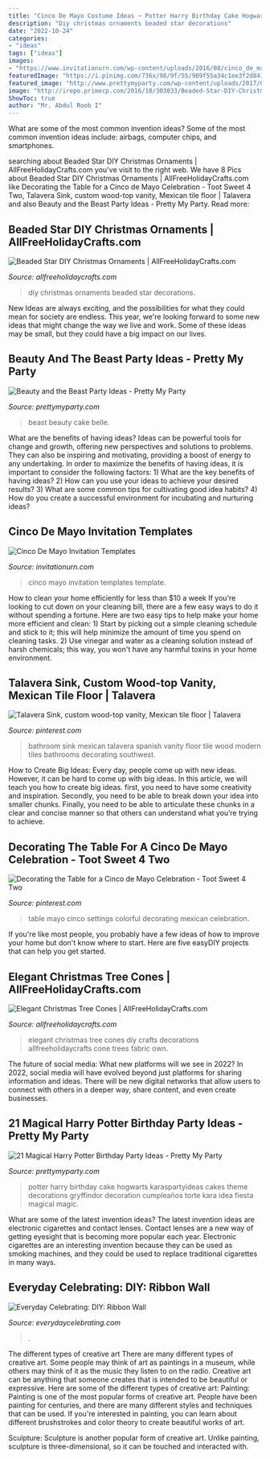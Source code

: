 ```yaml
---
title: "Cinco De Mayo Costume Ideas ~ Potter Harry Birthday Cake Hogwarts Karaspartyideas Cakes Theme Decorations Gryffindor Decoration Cumpleaños Torte Kara Idea Fiesta Magical Magic"
description: "Diy christmas ornaments beaded star decorations"
date: "2022-10-24"
categories:
- "ideas"
tags: ["ideas"]
images:
- "https://www.invitationurn.com/wp-content/uploads/2016/08/cinco_de_mayo_party_invitation_template_free.jpg"
featuredImage: "https://i.pinimg.com/736x/98/9f/55/989f55a34c1ee3f2d8416b905295165e.jpg"
featured_image: "http://www.prettymyparty.com/wp-content/uploads/2017/03/belle-cake.jpg"
image: "http://irepo.primecp.com/2016/10/303033/Beaded-Star-DIY-Christmas-Ornaments_ExtraLarge1000_ID-1913227.jpg?v=1913227"
ShowToc: true
author: "Mr. Abdul Roob I"
---
```



What are some of the most common invention ideas?
Some of the most common invention ideas include: airbags, computer chips, and smartphones.

	

		
searching about Beaded Star DIY Christmas Ornaments | AllFreeHolidayCrafts.com you've visit to the right web. We have 8 Pics about Beaded Star DIY Christmas Ornaments | AllFreeHolidayCrafts.com like Decorating the Table for a Cinco de Mayo Celebration - Toot Sweet 4 Two, Talavera Sink, custom wood-top vanity, Mexican tile floor | Talavera and also Beauty and the Beast Party Ideas - Pretty My Party. Read more:
		
    
## Beaded Star DIY Christmas Ornaments | AllFreeHolidayCrafts.com

<img loading=lazy src="http://irepo.primecp.com/2016/10/303033/Beaded-Star-DIY-Christmas-Ornaments_ExtraLarge1000_ID-1913227.jpg?v=1913227" onerror="this.onerror=null;this.src='https://tse2.mm.bing.net/th?id=OIP.ldG7h4p2jzm2kaobHfK3UwHaLI&amp;pid=15.1';" alt="Beaded Star DIY Christmas Ornaments | AllFreeHolidayCrafts.com">

_Source: allfreeholidaycrafts.com_

>diy christmas ornaments beaded star decorations. 

	

New Ideas are always exciting, and the possibilities for what they could mean for society are endless. This year, we're looking forward to some new ideas that might change the way we live and work. Some of these ideas may be small, but they could have a big impact on our lives.

    
## Beauty And The Beast Party Ideas - Pretty My Party

<img loading=lazy src="http://www.prettymyparty.com/wp-content/uploads/2017/03/belle-cake.jpg" onerror="this.onerror=null;this.src='https://tse2.mm.bing.net/th?id=OIP.dpRo41_JA2fFI7hfCs3kWQHaKs&amp;pid=15.1';" alt="Beauty and the Beast Party Ideas - Pretty My Party">

_Source: prettymyparty.com_

>beast beauty cake belle. 

	

What are the benefits of having ideas?
Ideas can be powerful tools for change and growth, offering new perspectives and solutions to problems. They can also be inspiring and motivating, providing a boost of energy to any undertaking. In order to maximize the benefits of having ideas, it is important to consider the following factors: 1) What are the key benefits of having ideas? 2) How can you use your ideas to achieve your desired results? 3) What are some common tips for cultivating good idea habits? 4) How do you create a successful environment for incubating and nurturing ideas?

    
## Cinco De Mayo Invitation Templates

<img loading=lazy src="https://www.invitationurn.com/wp-content/uploads/2016/08/cinco_de_mayo_party_invitation_template_free.jpg" onerror="this.onerror=null;this.src='https://tse1.mm.bing.net/th?id=OIP.0idbZ_Dzx9nrOqGwrKvzBAAAAA&amp;pid=15.1';" alt="Cinco De Mayo Invitation Templates">

_Source: invitationurn.com_

>cinco mayo invitation templates template. 

	

How to clean your home efficiently for less than $10 a week
If you're looking to cut down on your cleaning bill, there are a few easy ways to do it without spending a fortune. Here are two easy tips to help make your home more efficient and clean: 1) Start by picking out a simple cleaning schedule and stick to it; this will help minimize the amount of time you spend on cleaning tasks. 2) Use vinegar and water as a cleaning solution instead of harsh chemicals; this way, you won't have any harmful toxins in your home environment.

    
## Talavera Sink, Custom Wood-top Vanity, Mexican Tile Floor | Talavera

<img loading=lazy src="https://i.pinimg.com/736x/9f/d2/90/9fd2903cbc926481e33a0763f2fdc95d.jpg" onerror="this.onerror=null;this.src='https://tse4.mm.bing.net/th?id=OIP.S6e-F82X_bXRcIoSVE7vSAHaJ3&amp;pid=15.1';" alt="Talavera Sink, custom wood-top vanity, Mexican tile floor | Talavera">

_Source: pinterest.com_

>bathroom sink mexican talavera spanish vanity floor tile wood modern tiles bathrooms decorating southwest. 

	

How to Create Big Ideas:
Every day, people come up with new ideas. However, it can be hard to come up with big ideas. In this article, we will teach you how to create big ideas. first, you need to have some creativity and inspiration. Secondly, you need to be able to break down your idea into smaller chunks. Finally, you need to be able to articulate these chunks in a clear and concise manner so that others can understand what you’re trying to achieve.

    
## Decorating The Table For A Cinco De Mayo Celebration - Toot Sweet 4 Two

<img loading=lazy src="https://i.pinimg.com/736x/98/9f/55/989f55a34c1ee3f2d8416b905295165e.jpg" onerror="this.onerror=null;this.src='https://tse2.mm.bing.net/th?id=OIP.RcD8_zWY9dPXDLMBNNC73QHaLV&amp;pid=15.1';" alt="Decorating the Table for a Cinco de Mayo Celebration - Toot Sweet 4 Two">

_Source: pinterest.com_

>table mayo cinco settings colorful decorating mexican celebration. 

	

If you're like most people, you probably have a few ideas of how to improve your home but don't know where to start. Here are five easyDIY projects that can help you get started.

    
## Elegant Christmas Tree Cones | AllFreeHolidayCrafts.com

<img loading=lazy src="https://irepo.primecp.com/2014/11/202390/Elegant-Chrismtas-Tree-Cones_ExtraLarge900_ID-805558.jpg?v=805558" onerror="this.onerror=null;this.src='https://tse3.mm.bing.net/th?id=OIP.5QcKMUL2WsuXF89Hj0ILMAHaLx&amp;pid=15.1';" alt="Elegant Christmas Tree Cones | AllFreeHolidayCrafts.com">

_Source: allfreeholidaycrafts.com_

>elegant christmas tree cones diy crafts decorations allfreeholidaycrafts cone trees fabric own. 

	

The future of social media: What new platforms will we see in 2022?
In 2022, social media will have evolved beyond just platforms for sharing information and ideas. There will be new digital networks that allow users to connect with others in a deeper way, share content, and even create businesses.

    
## 21 Magical Harry Potter Birthday Party Ideas - Pretty My Party

<img loading=lazy src="https://www.prettymyparty.com/wp-content/uploads/2017/07/harry-potter-birthday-cake-e1500691012615.jpg" onerror="this.onerror=null;this.src='https://tse1.mm.bing.net/th?id=OIP.qj0zmbtx7daxmAVyMjfIOQHaLH&amp;pid=15.1';" alt="21 Magical Harry Potter Birthday Party Ideas - Pretty My Party">

_Source: prettymyparty.com_

>potter harry birthday cake hogwarts karaspartyideas cakes theme decorations gryffindor decoration cumpleaños torte kara idea fiesta magical magic. 

	

What are some of the latest invention ideas?
The latest invention ideas are electronic cigarettes and contact lenses. Contact lenses are a new way of getting eyesight that is becoming more popular each year. Electronic cigarettes are an interesting invention because they can be used as smoking machines, and they could be used to replace traditional cigarettes in many ways.

    
## Everyday Celebrating: DIY: Ribbon Wall

<img loading=lazy src="https://chella.typepad.com/.a/6a00d8341c019753ef0148c6ea5700970c-600wi" onerror="this.onerror=null;this.src='https://tse2.mm.bing.net/th?id=OIP.QG_hu8tKwOCOOou5-qthiwHaLH&amp;pid=15.1';" alt="Everyday Celebrating: DIY: Ribbon Wall">

_Source: everydaycelebrating.com_

>. 

	

The different types of creative art
There are many different types of creative art. Some people may think of art as paintings in a museum, while others may think of it as the music they listen to on the radio. Creative art can be anything that someone creates that is intended to be beautiful or expressive. Here are some of the different types of creative art:
Painting: Painting is one of the most popular forms of creative art. People have been painting for centuries, and there are many different styles and techniques that can be used. If you're interested in painting, you can learn about different brushstrokes and color theory to create beautiful works of art.

Sculpture: Sculpture is another popular form of creative art. Unlike painting, sculpture is three-dimensional, so it can be touched and interacted with.

